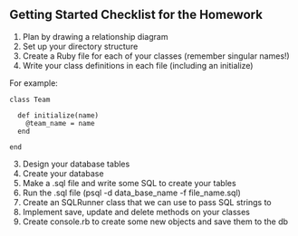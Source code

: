 ## Getting Started Checklist for the Homework

1. Plan by drawing a relationship diagram
2. Set up your directory structure
3. Create a Ruby file for each of your classes (remember singular names!)
2. Write your class definitions in each file (including an initialize)
 

For example: 

```
class Team
  
  def initialize(name)
    @team_name = name
  end

end
```

3. Design your database tables
4. Create your database
5. Make a .sql file and write some SQL to create your tables
6. Run the .sql file (psql -d data_base_name -f file_name.sql)
7. Create an SQLRunner class that we can use to pass SQL strings to
8. Implement save, update and delete methods on your classes
9. Create console.rb to create some new objects and save them to the db
